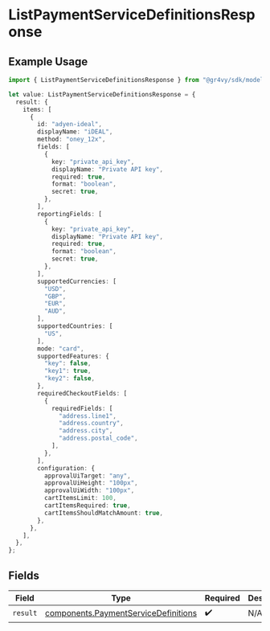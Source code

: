 # ListPaymentServiceDefinitionsResponse

## Example Usage

```typescript
import { ListPaymentServiceDefinitionsResponse } from "@gr4vy/sdk/models/operations";

let value: ListPaymentServiceDefinitionsResponse = {
  result: {
    items: [
      {
        id: "adyen-ideal",
        displayName: "iDEAL",
        method: "oney_12x",
        fields: [
          {
            key: "private_api_key",
            displayName: "Private API key",
            required: true,
            format: "boolean",
            secret: true,
          },
        ],
        reportingFields: [
          {
            key: "private_api_key",
            displayName: "Private API key",
            required: true,
            format: "boolean",
            secret: true,
          },
        ],
        supportedCurrencies: [
          "USD",
          "GBP",
          "EUR",
          "AUD",
        ],
        supportedCountries: [
          "US",
        ],
        mode: "card",
        supportedFeatures: {
          "key": false,
          "key1": true,
          "key2": false,
        },
        requiredCheckoutFields: [
          {
            requiredFields: [
              "address.line1",
              "address.country",
              "address.city",
              "address.postal_code",
            ],
          },
        ],
        configuration: {
          approvalUiTarget: "any",
          approvalUiHeight: "100px",
          approvalUiWidth: "100px",
          cartItemsLimit: 100,
          cartItemsRequired: true,
          cartItemsShouldMatchAmount: true,
        },
      },
    ],
  },
};
```

## Fields

| Field                                                                                        | Type                                                                                         | Required                                                                                     | Description                                                                                  |
| -------------------------------------------------------------------------------------------- | -------------------------------------------------------------------------------------------- | -------------------------------------------------------------------------------------------- | -------------------------------------------------------------------------------------------- |
| `result`                                                                                     | [components.PaymentServiceDefinitions](../../models/components/paymentservicedefinitions.md) | :heavy_check_mark:                                                                           | N/A                                                                                          |